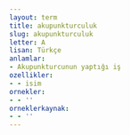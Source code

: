 ```yaml
---
layout: term
title: akupunkturculuk
slug: akupunkturculuk
letter: A
lisan: Türkçe
anlamlar:
- Akupunkturcunun yaptığı iş
ozellikler:
- - isim
ornekler:
- - ''
orneklerkaynak:
- - ''
---
```

